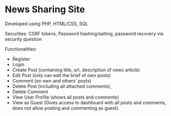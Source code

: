 # News Sharing Site
Developed using PHP, HTML/CSS, SQL

Securities: CSRF tokens, Password hashing/salting, password recovery via security question

Functionalities: 
  * Register  
  * Login  
  * Create Post (containing title, url, description of news article) 
  * Edit Post (only can edit the brief of own posts)  
  * Comment (on own and others' posts)  
  * Delete Post (including all attached comments),  
  * Delete Comment  
  * View User Profile (shows all posts and comments)
  * View as Guest (Gives access to dashboard with all posts and comments, 
  does not allow posting and commenting as guest).
